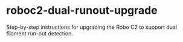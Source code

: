 # roboc2-dual-runout-upgrade
Step-by-step instructions for upgrading the Robo C2 to support dual filament run-out detection.
